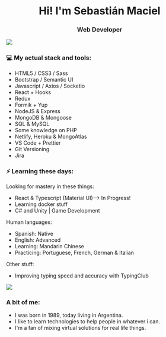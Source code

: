 <h1 align="center"> Hi! I'm Sebastián Maciel </h1>
<h3 align="center"> Web Developer </h3>

<img src="https://yata-apix-a9caea66-ad78-425f-aa08-e292558ebb65.lss.locawebcorp.com.br/b7c7dbff38ae4f419c94ce8d2254b9d9.png">

### 💻 My actual stack and tools:

- HTML5 / CSS3 / Sass
- Bootstrap / Semantic UI
- Javascript / Axios / Socketio
- React + Hooks
- Redux
- Formik + Yup
- NodeJS & Express
- MongoDB & Mongoose
- SQL & MySQL
- Some knowledge on PHP
- Netlify, Heroku & MongoAtlas
- VS Code + Prettier
- Git Versioning
- Jira

### ⚡ Learning these days:

Looking for mastery in these things:

- React & Typescript (Material UI)--> In Progress!
- Learning docker stuff
- C# and Unity | Game Development

Human languages:

- Spanish: Native
- English: Advanced
- Learning: Mandarin Chinese
- Practicing: Portuguese, French, German & Italian

Other stuff:

- Improving typing speed and accuracy with TypingClub

<img src="https://yata-apix-a9caea66-ad78-425f-aa08-e292558ebb65.lss.locawebcorp.com.br/b7c7dbff38ae4f419c94ce8d2254b9d9.png">

### A bit of me:

- I was born in 1989, today living in Argentina.
- I like to learn technologies to help people in whatever i can.
- I'm a fan of mixing virtual solutions for real life things.
